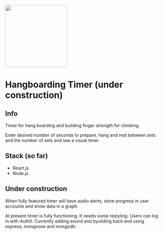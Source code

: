 <img src="https://i.ibb.co/5GwLQ1d/20210128-164954.jpg" width="200" height="200" />

# Hangboarding Timer (under construction)

## Info

Timer for hang boarding and building finger strength for climbing.

Enter desired number of seconds to prepare, hang and rest between sets and the number of sets and see a visual timer.

## Stack (so far)

- React.js
- Node.js

## Under construction

When fully featured timer will have audio alerts, store progress in user accounts and show data in a graph.

At present timer is fully functioning. It needs some restyling. Users can log in with Auth0. Currently adding sound and byuilding back end using express, mongoose and mongodb.
